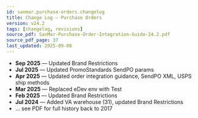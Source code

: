 ```yaml
---
id: sanmar.purchase-orders.changelog
title: Change Log — Purchase Orders
version: v24.2
tags: [changelog, revisions]
source_pdf: SanMar-Purchase-Order-Integration-Guide-24.2.pdf
source_pdf_page: 37
last_updated: 2025-09-08
---
```


- **Sep 2025** — Updated Brand Restrictions
- **Jul 2025** — Updated PromoStandards SendPO params
- **Apr 2025** — Updated order integration guidance, SendPO XML, USPS ship methods
- **Mar 2025** — Replaced eDev env with Test
- **Feb 2025** — Updated Brand Restrictions
- **Jul 2024** — Added VA warehouse (31), updated Brand Restrictions
- … see PDF for full history back to 2017
